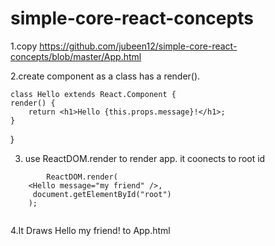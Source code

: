 # simple-core-react-concepts


1.copy https://github.com/jubeen12/simple-core-react-concepts/blob/master/App.html

2.create component as a class has a render().


	class Hello extends React.Component {
    render() {
        return <h1>Hello {this.props.message}!</h1>;
    }
}


3. use ReactDOM.render to render app. it coonects to root id

```
		ReactDOM.render(
   	<Hello message="my friend" />, 
  	 document.getElementById("root")
	);
	
```



4.It Draws Hello my friend! to App.html
